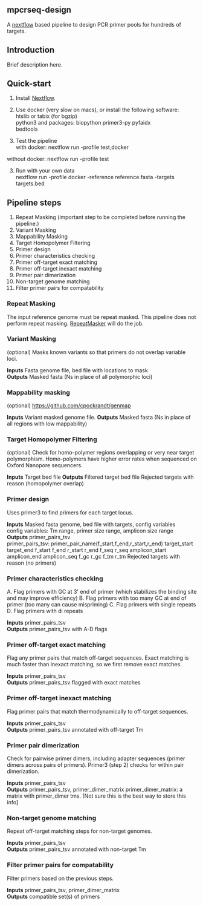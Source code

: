 ## mpcrseq-design
A [nextflow](https://nextflow.io) based pipeline to design PCR primer pools for hundreds of targets.

## Introduction
Brief description here.

## Quick-start

  1. Install [Nextflow](https://www.nextflow.io).

  2. Use docker (very slow on macs), or install the following software:  
    htslib or tabix (for bgzip)  
    python3 and packages: biopython primer3-py pyfaidx  
    bedtools  

  2. Test the pipeline  
  with docker:
    nextflow run -profile test,docker

  without docker:
    nextflow run -profile test


  3. Run with your own data  
    nextflow run -profile docker -reference reference.fasta -targets targets.bed

## Pipeline steps

  1. Repeat Masking (important step to be completed before running the pipeline.)
  2. Variant Masking
  3. Mappability Masking
  4. Target Homopolymer Filtering
  5. Primer design
  6. Primer characteristics checking
  7. Primer off-target exact matching
  8. Primer off-target inexact matching
  9. Primer pair dimerization
  10. Non-target genome matching
  11. Filter primer pairs for compatability

### Repeat Masking
The input reference genome must be repeat masked. This pipeline does not perform repeat masking. [RepeatMasker](http://www.repeatmasker.org) will do the job.


### Variant Masking
(optional) Masks known variants so that primers do not overlap variable loci.

**Inputs** Fasta genome file, bed file with locations to mask  
**Outputs** Masked fasta (Ns in place of all polymorphic loci)


### Mappability masking
 (optional) https://github.com/cpockrandt/genmap

**Inputs** Variant masked genome file.
**Outputs** Masked fasta (Ns in place of all regions with low mappability)


### Target Homopolymer Filtering
(optional) Check for homo-polymer regions overlapping or very near target polymorphism. Homo-polymers have higher error rates when sequenced on Oxford Nanopore sequencers.

**Inputs** Target bed file
**Outputs**
  Filtered target bed file
  Rejected targets with reason (homopolymer overlap)

### Primer design
Uses primer3 to find primers for each target locus.

**Inputs** Masked fasta genome, bed file with targets, config variables  
  config variables: Tm range, primer size range, amplicon size range  
**Outputs**
  primer_pairs_tsv  
    primer_pairs_tsv: primer_pair_name(f_start,f_end,r_start,r_end) target_start target_end f_start f_end r_start r_end f_seq r_seq amplicon_start amplicon_end amplicon_seq f_gc r_gc f_tm r_tm
  Rejected targets with reason (no primers)

### Primer characteristics checking
A. Flag primers with GC at 3' end of primer (which stabilizes the binding site and may improve efficiency)
B. Flag primers with too many GC at end of primer (too many can cause mispriming)
C. Flag primers with single repeats
D. Flag primers with di repeats

**Inputs** primer_pairs_tsv  
**Outputs** primer_pairs_tsv with A-D flags


### Primer off-target exact matching
Flag any primer pairs that match off-target sequences. Exact matching is much faster than inexact matching, so we first remove exact matches.

**Inputs** primer_pairs_tsv  
**Outputs** primer_pairs_tsv flagged with exact matches


### Primer off-target inexact matching
Flag primer pairs that match thermodynamically to off-target sequences.

**Inputs** primer_pairs_tsv  
**Outputs** primer_pairs_tsv annotated with off-target Tm


### Primer pair dimerization
Check for pairwise primer dimers, including adapter sequences (primer dimers across pairs of primers). Primer3 (step 2) checks for within pair dimerization.

**Inputs** primer_pairs_tsv  
**Outputs** primer_pairs_tsv, primer_dimer_matrix
primer_dimer_matrix: a matrix with primer_dimer tms. [Not sure this is the best way to store this info]


### Non-target genome matching
Repeat off-target matching steps for non-target genomes.

**Inputs** primer_pairs_tsv  
**Outputs** primer_pairs_tsv annotated with non-target Tm


### Filter primer pairs for compatability
Filter primers based on the previous steps.

**Inputs** primer_pairs_tsv, primer_dimer_matrix  
**Outputs** compatible set(s) of primers

